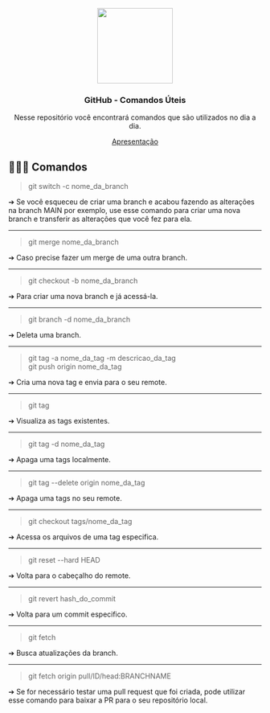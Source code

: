 <p align="center">
 
<img src="https://www.nicepng.com/png/full/52-520535_free-files-github-github-icon-png-white.png" width="150">
<h3 align="center">GitHub - Comandos Úteis</h3>

<p align="center">Nesse repositório você encontrará comandos que são utilizados no dia a dia.</p>
<p align="center"><a href="https://docs.google.com/presentation/d/1MUGOmkU1VH8HdjD3rP4Rr4PyHQ_VtfSzShA08pXtwJU/edit?usp=sharing">Apresentação</a></p>
</p>

## 👨🏿‍💻 Comandos

> git switch -c nome_da_branch

 ➔ Se você esqueceu de criar uma branch e acabou fazendo as alterações na branch MAIN por exemplo, use esse comando para criar uma nova branch e transferir as alterações que você fez para ela.
<hr>

> git merge nome_da_branch

 ➔ Caso precise fazer um merge de uma outra branch.
 
<hr>

> git checkout -b nome_da_branch

 ➔ Para criar uma nova branch e já acessá-la.
 
<hr>

> git branch -d nome_da_branch

 ➔ Deleta uma branch.

<hr>

> git tag -a nome_da_tag -m descricao_da_tag <br>
> git push origin nome_da_tag

 ➔ Cria uma nova tag e envia para o seu remote.
 
<hr>

> git tag

 ➔ Visualiza as tags existentes.
 
<hr>

> git tag -d nome_da_tag

 ➔ Apaga uma tags localmente.
 
 <hr>
 
 > git tag --delete origin nome_da_tag

 ➔ Apaga uma tags no seu remote.
 
 <hr>
 
 > git checkout tags/nome_da_tag

 ➔ Acessa os arquivos de uma tag especifica.
 
<hr>
 
 > git reset --hard HEAD   

 ➔ Volta para o cabeçalho do remote.
 
<hr>
 
 > git revert hash_do_commit

 ➔ Volta para um commit especifico.
 
 <hr>
 
 > git fetch

 ➔ Busca atualizações da branch.
 
 <hr>
 
 > git fetch origin pull/ID/head:BRANCHNAME

➔ Se for necessário testar uma pull request que foi criada, pode utilizar esse comando para baixar a PR para o seu repositório local.
